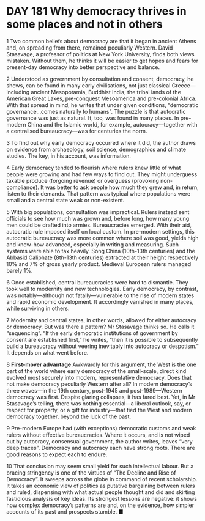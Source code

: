 # DAY 181 Why democracy thrives in some places and not in others
1 Two common beliefs about democracy are that it began in ancient Athens and, on spreading from there, remained peculiarly Western. David Stasavage, a professor of politics at New York University, finds both views mistaken. Without them, he thinks it will be easier to get hopes and fears for present-day democracy into better perspective and balance.

2 Understood as government by consultation and consent, democracy, he shows, can be found in many early civilisations, not just classical Greece—including ancient Mesopotamia, Buddhist India, the tribal lands of the American Great Lakes, pre-conquest Mesoamerica and pre-colonial Africa. With that spread in mind, he writes that under given conditions, “democratic governance…comes naturally to humans”. The puzzle is that autocratic governance was just as natural. It, too, was found in many places. In pre-modern China and the Islamic world, for example, autocracy—together with a centralised bureaucracy—was for centuries the norm.

3 To find out why early democracy occurred where it did, the author draws on evidence from archaeology, soil science, demographics and climate studies. The key, in his account, was information.

4 Early democracy tended to flourish where rulers knew little of what people were growing and had few ways to find out. They might underguess taxable produce (forgoing revenue) or overguess (provoking non-compliance). It was better to ask people how much they grew and, in return, listen to their demands. That pattern was typical where populations were small and a central state weak or non-existent.

5 With big populations, consultation was impractical. Rulers instead sent officials to see how much was grown and, before long, how many young men could be drafted into armies. Bureaucracies emerged. With their aid, autocratic rule imposed itself on local custom. In pre-modern settings, this autocratic bureaucracy was more common where soil was good, yields high and know-how advanced, especially in writing and measuring. Such systems were able to tax heavily. Song China (10th-13th centuries) and the Abbasid Caliphate (8th-13th centuries) extracted at their height respectively 10% and 7% of gross yearly product. Medieval European rulers managed barely 1%.

6 Once established, central bureaucracies were hard to dismantle. They took well to modernity and new technologies. Early democracy, by contrast, was notably—although not fatally—vulnerable to the rise of modern states and rapid economic development. It accordingly vanished in many places, while surviving in others.

7 Modernity and central states, in other words, allowed for either autocracy or democracy. But was there a pattern? Mr Stasavage thinks so. He calls it “sequencing”. “If the early democratic institutions of government by consent are established first,” he writes, “then it is possible to subsequently build a bureaucracy without veering inevitably into autocracy or despotism.” It depends on what went before.

8 **First-mover advantage**
Awkwardly for this argument, the West is the one part of the world where early democracy of the small-scale, direct kind evolved most securely into modern, representative democracy. Does that not make democracy peculiarly Western after all? In modern democracy’s three waves—in the 19th century, post-1945 and post-1989—Western democracy was first. Despite glaring collapses, it has fared best. Yet, in Mr Stasavage’s telling, there was nothing essential—a liberal outlook, say, or respect for property, or a gift for industry—that tied the West and modern democracy together, beyond the luck of the past.

9 Pre-modern Europe had (with exceptions) democratic customs and weak rulers without effective bureaucracies. Where it occurs, and is not wiped out by autocracy, consensual government, the author writes, leaves “very deep traces”. Democracy and autocracy each have strong roots. There are good reasons to expect each to endure.

10 That conclusion may seem small yield for such intellectual labour. But a bracing stringency is one of the virtues of “The Decline and Rise of Democracy”. It sweeps across the globe in command of recent scholarship. It takes an economic view of politics as putative bargaining between rulers and ruled, dispensing with what actual people thought and did and skirting fastidious analysis of key ideas. Its strongest lessons are negative: it shows how complex democracy’s patterns are and, on the evidence, how simpler accounts of its past and prospects stumble. ■

